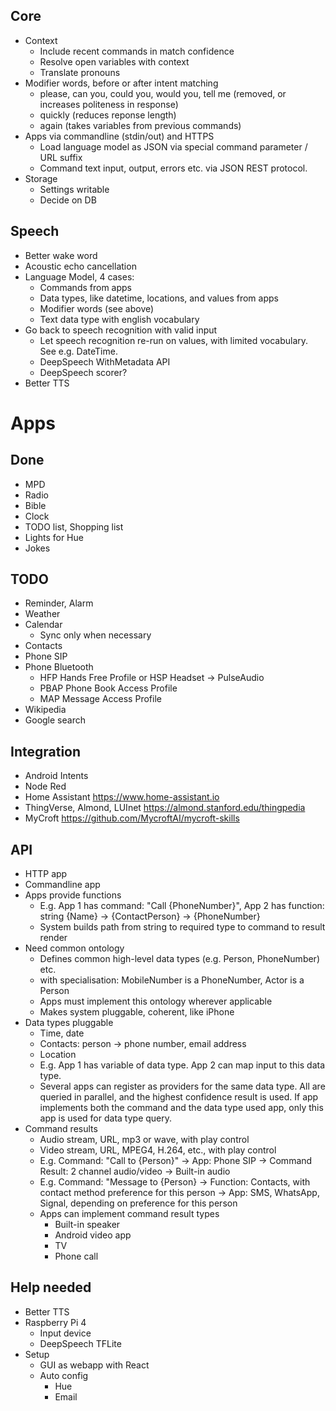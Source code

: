 ## Core
* Context
  * Include recent commands in match confidence
  * Resolve open variables with context
  * Translate pronouns
* Modifier words, before or after intent matching
  * please, can you, could you, would you, tell me (removed, or increases politeness in response)
  * quickly (reduces reponse length)
  * again (takes variables from previous commands)
* Apps via commandline (stdin/out) and HTTPS
   * Load language model as JSON via special command parameter / URL suffix
   * Command text input, output, errors etc. via JSON REST protocol.
* Storage
  * Settings writable
  * Decide on DB

## Speech
* Better wake word
* Acoustic echo cancellation
* Language Model, 4 cases:
  * Commands from apps
  * Data types, like datetime, locations, and values from apps
  * Modifier words (see above)
  * Text data type with english vocabulary
* Go back to speech recognition with valid input
  * Let speech recognition re-run on values, with limited vocabulary. See e.g. DateTime.
  * DeepSpeech WithMetadata API
  * DeepSpeech scorer?
* Better TTS

# Apps
## Done
* MPD
* Radio
* Bible
* Clock
* TODO list, Shopping list
* Lights for Hue
* Jokes

## TODO
* Reminder, Alarm
* Weather
* Calendar
  * Sync only when necessary
* Contacts
* Phone SIP
* Phone Bluetooth
  * HFP Hands Free Profile or HSP Headset -> PulseAudio
  * PBAP Phone Book Access Profile
  * MAP Message Access Profile
* Wikipedia
* Google search

## Integration
* Android Intents
* Node Red
* Home Assistant <https://www.home-assistant.io>
* ThingVerse, Almond, LUInet <https://almond.stanford.edu/thingpedia>
* MyCroft <https://github.com/MycroftAI/mycroft-skills>

## API
* HTTP app
* Commandline app
* Apps provide functions
  * E.g. App 1 has command: "Call {PhoneNumber}", App 2 has function: string {Name} -> {ContactPerson} -> {PhoneNumber}
  * System builds path from string to required type to command to result render
* Need common ontology
  * Defines common high-level data types (e.g. Person, PhoneNumber) etc.
  * with specialisation: MobileNumber is a PhoneNumber, Actor is a Person
  * Apps must implement this ontology wherever applicable
  * Makes system pluggable, coherent, like iPhone
* Data types pluggable
  * Time, date
  * Contacts: person -> phone number, email address
  * Location
  * E.g. App 1 has variable of data type. App 2 can map input to this data type.
  * Several apps can register as providers for the same data type. All are queried in parallel, and the highest confidence result is used. If app implements both the command and the data type used app, only this app is used for data type query.
* Command results
  * Audio stream, URL, mp3 or wave, with play control
  * Video stream, URL, MPEG4, H.264, etc., with play control
  * E.g. Command: "Call to {Person}" -> App: Phone SIP -> Command Result: 2 channel audio/video -> Built-in audio
  * E.g. Command: "Message to {Person} -> Function: Contacts, with contact method preference for this person -> App: SMS, WhatsApp, Signal, depending on preference for this person
  * Apps can implement command result types
    * Built-in speaker
    * Android video app
    * TV
    * Phone call

## Help needed
* Better TTS
* Raspberry Pi 4
  * Input device
  * DeepSpeech TFLite
* Setup
  * GUI as webapp with React
  * Auto config
     * Hue
     * Email
